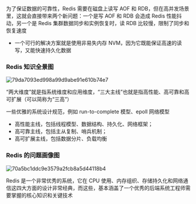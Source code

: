 为了保证数据的可靠性，Redis 需要在磁盘上读写 AOF 和 RDB，但在高并发场景里，这就会直接带来两个新问题：一个是写 AOF 和 RDB 会造成 Redis 性能抖动，另一个是 Redis 集群数据同步和实例恢复时，读 RDB 比较慢，限制了同步和恢复速度

- 一个可行的解决方案就是使用非易失内存 NVM，因为它既能保证高速的读写，又能快速持久化数据

### Redis 知识全景图

![79da7093ed998a99d9abe91e610b74e7](https://static-i0.oss-cn-shanghai.aliyuncs.com/pic/79da7093ed998a99d9abe91e610b74e7.webp)

“两大维度”就是指系统维度和应用维度，“三大主线”也就是指高性能、高可靠和高可扩展（可以简称为“三高”）	

一些优雅的系统设计规范，例如 run-to-complete 模型、epoll 网络模型

- 高性能主线，包括线程模型、数据结构、持久化、网络框架；
- 高可靠主线，包括主从复制、哨兵机制；
- 高可扩展主线，包括数据分片、负载均衡

### Redis 的问题画像图

![70a5bc1ddc9e3579a2fcb8a5d44118b4](https://static-i0.oss-cn-shanghai.aliyuncs.com/pic/70a5bc1ddc9e3579a2fcb8a5d44118b4.webp)

Redis 是一个非常优秀的系统，它在 CPU 使用、内存组织、存储持久化和网络通信这四大方面的设计非常经典，而这些，基本涵盖了一个优秀的后端系统工程师需要掌握的核心知识和关键技术
